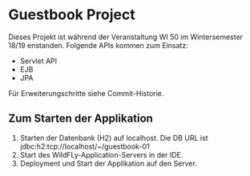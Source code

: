 # Guestbook Project

Dieses Projekt ist während der Veranstaltung WI 50 im Wintersemester 18/19 enstanden. Folgende APIs kommen zum Einsatz:

* Servlet API
* EJB
* JPA

Für Erweiterungschritte siehe Commit-Historie.

## Zum Starten der Applikation
1. Starten der Datenbank (H2) auf localhost. Die DB URL ist jdbc:h2:tcp://localhost/~/guestbook-01
2. Start des WildFLy-Application-Servers in der IDE.
3. Deployment und Start der Applikation auf den Server.